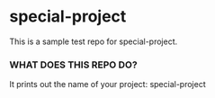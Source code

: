 # special-project


This is a sample test repo for special-project.


### WHAT DOES THIS REPO DO?
It prints out the name of your project: special-project

